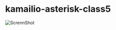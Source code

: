 # kamailio-asterisk-class5


![ScrennShot](https://raw.githubusercontent.com/lordbasex/kamailio-asterisk-class5/master/asterisk%2Bkamailio.png)
